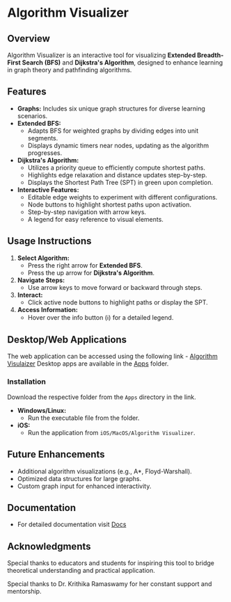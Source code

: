# Algorithm Visualizer

## Overview
Algorithm Visualizer is an interactive tool for visualizing **Extended Breadth-First Search (BFS)** and **Dijkstra's Algorithm**, designed to enhance learning in graph theory and pathfinding algorithms.

## Features
- **Graphs:** Includes six unique graph structures for diverse learning scenarios.
- **Extended BFS:**
  - Adapts BFS for weighted graphs by dividing edges into unit segments.
  - Displays dynamic timers near nodes, updating as the algorithm progresses.
- **Dijkstra's Algorithm:**
  - Utilizes a priority queue to efficiently compute shortest paths.
  - Highlights edge relaxation and distance updates step-by-step.
  - Displays the Shortest Path Tree (SPT) in green upon completion.
- **Interactive Features:**
  - Editable edge weights to experiment with different configurations.
  - Node buttons to highlight shortest paths upon activation.
  - Step-by-step navigation with arrow keys.
  - A legend for easy reference to visual elements.

## Usage Instructions
1. **Select Algorithm:**
   - Press the right arrow for **Extended BFS**.
   - Press the up arrow for **Dijkstra's Algorithm**.
2. **Navigate Steps:**
   - Use arrow keys to move forward or backward through steps.
3. **Interact:**
   - Click active node buttons to highlight paths or display the SPT.
4. **Access Information:**
   - Hover over the info button (ℹ️) for a detailed legend.

## Desktop/Web Applications
The web application can be accessed using the following link - [Algorithm Visulaizer](https://nikhil422004.github.io/Algorithm-Visualizer/)
Desktop apps are available in the [Apps](https://drive.google.com/drive/folders/1AKTXVmAiH7ix8xX0iPxh3FovovEUhfgk?usp=drive_link) folder.  

### Installation
Download the respective folder from the `Apps` directory in the link.
- **Windows/Linux:** 
  - Run the executable file from the folder.
- **iOS:**
  - Run the application from `iOS/MacOS/Algorithm Visualizer`.

## Future Enhancements
- Additional algorithm visualizations (e.g., A*, Floyd-Warshall).
- Optimized data structures for large graphs.
- Custom graph input for enhanced interactivity.

## Documentation
- For detailed documentation visit [Docs](https://docs.google.com/document/d/1oCBGQ_taf2hb-Bvc7EgKaZaT95FaaAuf4MN0K7RNv8U/edit?usp=sharing)

## Acknowledgments
Special thanks to educators and students for inspiring this tool to bridge theoretical understanding and practical application.

Special thanks to Dr. Krithika Ramaswamy for her constant support and mentorship.

